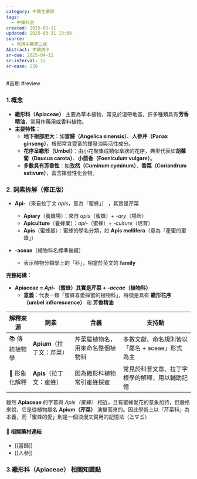 ```yaml
---
category: 中藥生藥學
tags:
  - 中藥科別
created: 2025-03-11
updated: 2025-03-31 13:09
source:
  - 常用中藥第二版
Abstract: 中藥詞卡
sr-due: 2025-04-12
sr-interval: 12
sr-ease: 250
---
```

#首刷 #review 
### 1.概念
- **繖形科（Apiaceae）** 主要為草本植物，常見於溫帶地區，許多種類具有**芳香精油**，常用作藥用或香料植物。  
- **主要特性：**  
  - **地下根部肥大**：如**當歸（Angelica sinensis）**、**人參芹（Panax ginseng）**，根部常含豐富的揮發油與活性成分。  
  - **花序呈繖形（Umbel）**：由小花聚集成類似傘狀的花序，典型代表如**胡蘿蔔（Daucus carota）**、**小茴香（Foeniculum vulgare）**。  
  - **多數具有芳香性**：如**孜然（Cuminum cyminum）**、**香菜（Coriandrum sativum）**，富含揮發性化合物。  





### 2. 詞素拆解（修正版）

- **Api-**（來自拉丁文 *apis*，意為「蜜蜂」）  ，其實是芹菜
  - **Apiary**（養蜂場）：來自 *apis*（蜜蜂）+ *-ary*（場所）  
  - **Apiculture**（養蜂業）：*api-*（蜜蜂）+ *-culture*（培育）  
  - **Apis**（蜜蜂屬）：蜜蜂的學名分類，如 **Apis mellifera**（意為「產蜜的蜜蜂」）  

- **-aceae**（植物科名標準後綴）  
  - 表示植物分類學上的「科」，相當於英文的 **family**



**完整結構：**
- **Apiaceae = *Api-*（蜜蜂）其實是芹菜 + *-aceae*（植物科）**  
  - **意義**：代表一類「蜜蜂喜愛採蜜的植物科」，特徵是具有 **繖形花序（umbel inflorescence）** 和 **芳香精油**



| 解釋來源 | 詞素 | 含義 | 支持點 |
|----------|------|------|--------|
| 📚 傳統植物學 | **Apium**（拉丁文：芹菜） | 芹菜屬植物名，用來命名整個植物科 | 多數文獻、命名規則皆以「屬名 + aceae」形式為主 |
| 🐝 形象化解釋 | **Apis**（拉丁文：蜜蜂） | 因為繖形科植物常引蜜蜂採蜜 | 常見於科普文章、拉丁字根學的解釋，用以輔助記憶 |


雖然 **Apiaceae** 的字首與 *Apis（蜜蜂）* 相近，且有蜜蜂愛花的意象加持，但嚴格來說，它是從植物屬名 **Apium（芹菜）** 演變而來的。因此學術上以「芹菜科」為本義，而「蜜蜂的愛」則是一個浪漫又實用的記憶法（≧∇≦）


#### 📌 相關藥材連結

- [[當歸]]
- [[人參]]


### 3.繖形科（Apiaceae） 相關知識點





